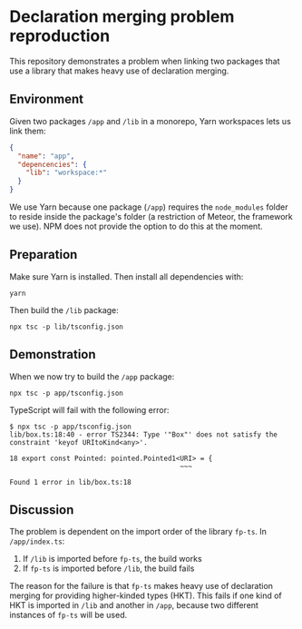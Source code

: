 # Declaration merging problem reproduction

This repository demonstrates a problem when linking two packages that use a library that makes heavy use of declaration merging.

## Environment

Given two packages `/app` and `/lib` in a monorepo, Yarn workspaces lets us link them:

```json
{
  "name": "app",
  "depencencies": {
    "lib": "workspace:*"
  }
}
```

We use Yarn because one package (`/app`) requires the `node_modules` folder to reside inside the package's folder (a restriction of Meteor, the framework we use). NPM does not provide the option to do this at the moment.

## Preparation

Make sure Yarn is installed. Then install all dependencies with:

```shell
yarn
```

Then build the `/lib` package:

```shell
npx tsc -p lib/tsconfig.json
```

## Demonstration

When we now try to build the `/app` package:

```shell
npx tsc -p app/tsconfig.json
```

TypeScript will fail with the following error:

```shell
$ npx tsc -p app/tsconfig.json
lib/box.ts:18:40 - error TS2344: Type '"Box"' does not satisfy the constraint 'keyof URItoKind<any>'.

18 export const Pointed: pointed.Pointed1<URI> = {
                                          ~~~

Found 1 error in lib/box.ts:18
```

## Discussion

The problem is dependent on the import order of the library `fp-ts`. In `/app/index.ts`:

1. If `/lib` is imported before `fp-ts`, the build works
2. If `fp-ts` is imported before `/lib`, the build fails

The reason for the failure is that `fp-ts` makes heavy use of declaration merging for providing higher-kinded types (HKT). This fails if one kind of HKT is imported in `/lib` and another in `/app`, because two different instances of `fp-ts` will be used.

